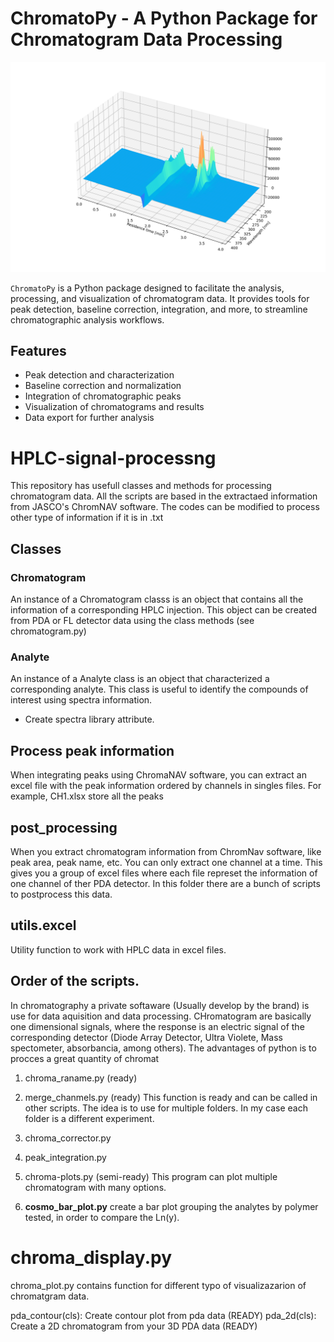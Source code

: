 # ChromatoPy - A Python Package for Chromatogram Data Processing

![ChromatoPy Logo](Images/logo.png)  <!-- You can add a logo or image here -->

`ChromatoPy` is a Python package designed to facilitate the analysis, processing, and visualization of chromatogram data. It provides tools for peak detection, baseline correction, integration, and more, to streamline chromatographic analysis workflows.

## Features

- Peak detection and characterization
- Baseline correction and normalization
- Integration of chromatographic peaks
- Visualization of chromatograms and results
- Data export for further analysis



# HPLC-signal-processng
This repository has usefull classes and methods for processing chromatogram data. All the scripts are based in the extractaed information from JASCO's ChromNAV software. The codes can be modified to process other type of information if it is in .txt

## Classes
### **Chromatogram** 
An instance of a Chromatogram classs is an object that contains all the information of a corresponding HPLC injection. This object can be created from PDA or FL detector data using the class methods (see chromatogram.py)

### **Analyte**
An instance of a Analyte class is an object that characterized a corresponding analyte. This class is useful to identify the compounds of interest using spectra information. 

* Create spectra library attribute. 

## Process peak information
When integrating peaks using ChromaNAV software, you can extract an excel file with the peak information ordered by channels in singles files. For example, CH1.xlsx store all the peaks 


## post_processing
When you extract chromatogram information from ChromNav software, like peak area, peak name, etc. You can only extract one channel at a time. This gives you a group of excel files where each file represet the information of one channel of ther PDA detector. In this folder there are a bunch of scripts to postprocess this data. 

## utils.excel
Utility function to work with HPLC data in excel files.

## Order of the scripts.
In chromatography a private softaware (Usually develop by the brand) is use for
data aquisition and data processing. CHromatogram are basically one dimensional 
signals, where the response is an electric signal of the corresponding detector
(Diode Array Detector, Ultra Violete, Mass spectometer, absorbancia, among 
others). The advantages of python is to procces a great quantity of chromat

1. chroma_raname.py (ready)
    
2. merge_chanmels.py (ready)
    This function is ready and can be called in other scripts. The idea is to use 
    for multiple folders. In my case each folder is a different experiment.

3. chroma_corrector.py 

4. peak_integration.py

5. chroma-plots.py (semi-ready)
    This program can plot multiple chromatogram with many options. 

6. **cosmo_bar_plot.py** create a bar plot grouping the analytes by polymer tested, in order to compare the Ln(y). 



# chroma_display.py

chroma_plot.py contains function for different typo of visualizazarion of
chromatgram data. 

pda_contour(cls): Create contour plot from pda data (READY)
pda_2d(cls): Create a 2D chromatogram from your 3D PDA data  (READY)
